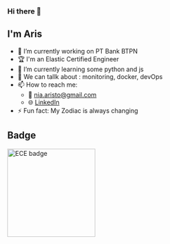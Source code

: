 ### Hi there 👋

## I'm Aris

- 🔭 I’m currently working on PT Bank BTPN
- :trophy:  I'm an Elastic Certified Engineer 
- 🌱 I’m currently learning some python and js
- 💬 We can tallk about : monitoring, docker, devOps 
- 📫 How to reach me: 
  - :email: nia.aristo@gmail.com
  - :globe_with_meridians:	[LinkedIn](https://www.linkedin.com/in/nia-aristo/)
- ⚡ Fun fact: My Zodiac is always changing


## Badge

<img src="https://badge.trueability.com/issued_certifications/OKqDKvdWwvQ.png" alt="ECE badge"
	title="Elastic Certified Engineer" width="200" />




<!--
**naristo/naristo** is a ✨ _special_ ✨ repository because its `README.md` (this file) appears on your GitHub profile.

Here are some ideas to get you started:

- 🔭 I’m currently working on ...
- 🌱 I’m currently learning ...
- 👯 I’m looking to collaborate on ...
- 🤔 I’m looking for help with ...
- 💬 Ask me about ...
- 📫 How to reach me: ...
- 😄 Pronouns: ...
- ⚡ Fun fact: ...
-->

